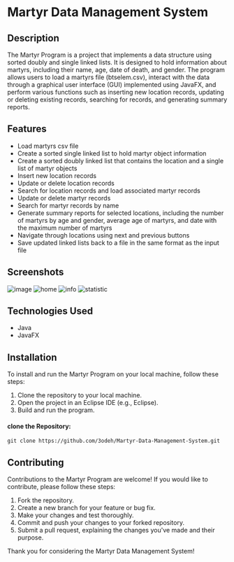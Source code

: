 # Martyr Data Management System

## Description
The Martyr Program is a project that implements a data structure using sorted doubly and single linked lists. It is designed to hold information about martyrs, including their name, age, date of death, and gender. The program allows users to load a martyrs file (btselem.csv), interact with the data through a graphical user interface (GUI) implemented using JavaFX, and perform various functions such as inserting new location records, updating or deleting existing records, searching for records, and generating summary reports.

## Features

- Load martyrs csv file
- Create a sorted single linked list to hold martyr object information
- Create a sorted doubly linked list that contains the location and a single list of martyr objects
- Insert new location records
- Update or delete location records
- Search for location records and load associated martyr records
- Update or delete martyr records
- Search for martyr records by name
- Generate summary reports for selected locations, including the number of martyrs by age and gender, average age of martyrs, and date with the maximum number of martyrs
- Navigate through locations using next and previous buttons
- Save updated linked lists back to a file in the same format as the input file

## Screenshots
![image](https://github.com/3odeh/Martyr-Data-Management-System/assets/111912140/a9c1badf-e555-4ee4-a9b5-5f4742037a86)
![home](https://github.com/3odeh/Martyr-Data-Management-System/assets/111912140/1b6cb396-12e7-49ee-8557-30dbb45970cc)
![info](https://github.com/3odeh/Martyr-Data-Management-System/assets/111912140/4007bf93-5e1f-4eef-b1f0-b4cfcf81299b)
![statistic](https://github.com/3odeh/Martyr-Data-Management-System/assets/111912140/912532b9-840b-421d-8255-9a5140c168f6)

## Technologies Used
- Java
- JavaFX

## Installation

To install and run the Martyr Program on your local machine, follow these steps:

1. Clone the repository to your local machine.
2. Open the project in an Eclipse IDE (e.g., Eclipse).
3. Build and run the program.

#### clone the Repository:

```shell
git clone https://github.com/3odeh/Martyr-Data-Management-System.git
```

## Contributing

Contributions to the Martyr Program are welcome! If you would like to contribute, please follow these steps:

1. Fork the repository.
2. Create a new branch for your feature or bug fix.
3. Make your changes and test thoroughly.
4. Commit and push your changes to your forked repository.
5. Submit a pull request, explaining the changes you've made and their purpose.

Thank you for considering the Martyr Data Management System!
